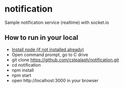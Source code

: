# notification
Sample notification service (realtime) with socket.io

## How to run in your local
- [Install node (if not installed already)](https://nodejs.org/en/download/)
- Open command prompt, go to C drive
- git clone https://github.com/cstpalash/notification.git
- cd notification
- npm install
- npm start
- open http://localhost:3000 in your browser
